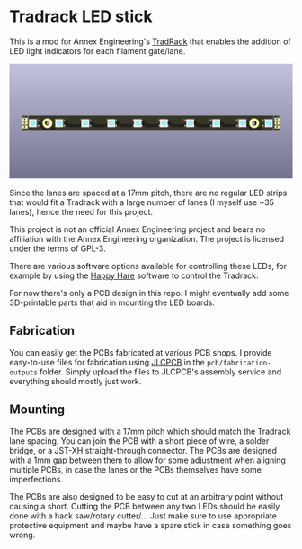 # Tradrack LED stick

This is a mod for Annex Engineering's [TradRack][1] that enables the addition
of LED light indicators for each filament gate/lane.

![Rendered image of the v1 PCB](pcb/images/v1.png)

Since the lanes are spaced at a 17mm pitch, there are no regular LED strips
that would fit a Tradrack with a large number of lanes (I myself use ~35 lanes),
hence the need for this project.

This project is not an official Annex Engineering project and bears no
affiliation with the Annex Engineering organization.  The project is licensed
under the terms of GPL-3.

There are various software options available for controlling these LEDs,
for example by using the [Happy Hare][2] software to control the Tradrack.

For now there's only a PCB design in this repo.  I might eventually add
some 3D-printable parts that aid in mounting the LED boards.

## Fabrication

You can easily get the PCBs fabricated at various PCB shops.  I provide
easy-to-use files for fabrication using [JLCPCB][3] in the `pcb/fabrication-outputs` folder.
Simply upload the files to JLCPCB's assembly service and everything
should mostly just work.

## Mounting

The PCBs are designed with a 17mm pitch which should match the Tradrack lane
spacing.  You can join the PCB with a short piece of wire, a solder bridge,
or a JST-XH straight-through connector.  The PCBs are designed with a 1mm
gap between them to allow for some adjustment when aligning multiple PCBs,
in case the lanes or the PCBs themselves have some imperfections.

The PCBs are also designed to be easy to cut at an arbitrary point without
causing a short.  Cutting the PCB between any two LEDs should be easily done
with a hack saw/rotary cutter/...  Just make sure to use appropriate protective
equipment and maybe have a spare stick in case something goes wrong.

[1]: https://github.com/Annex-Engineering/TradRack
[2]: https://github.com/moggieuk/Happy-Hare/blob/main/doc/leds.md
[3]: https://jlcpcb.com/
